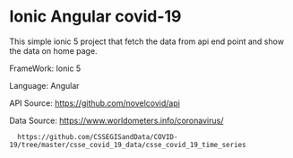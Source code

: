 # Ionic Angular covid-19

  This simple ionic 5 project that fetch the data from api end point and show the data on home page.

  FrameWork: Ionic 5
  
  Language: Angular
  
  API Source:
      https://github.com/novelcovid/api
      
  Data Source:
      https://www.worldometers.info/coronavirus/

      https://github.com/CSSEGISandData/COVID-19/tree/master/csse_covid_19_data/csse_covid_19_time_series
